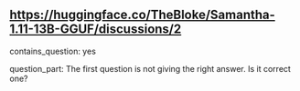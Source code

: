 ## https://huggingface.co/TheBloke/Samantha-1.11-13B-GGUF/discussions/2

contains_question: yes

question_part: The first question is not giving the right answer. Is it correct one?